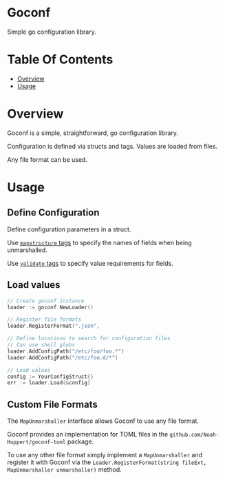 # Goconf
Simple go configuration library.

# Table Of Contents
- [Overview](#overview)
- [Usage](#usage)

# Overview
Goconf is a simple, straightforward, go configuration library.  

Configuration is defined via structs and tags. Values are loaded from files.  

Any file format can be used. 

# Usage
## Define Configuration
Define configuration parameters in a struct.  

Use [`mapstructure` tags](https://godoc.org/github.com/mitchellh/mapstructure#example-Decode--Tags)
to specify the names of fields when being unmarshalled.  

Use [`validate` tags](https://godoc.org/gopkg.in/go-playground/validator.v9) to
specify value requirements for fields.

## Load values
```go
// Create goconf instance
loader := goconf.NewLoader()

// Register file formats
loader.RegisterFormat(".json", 

// Define locations to search for configuration files
// Can use shell globs
loader.AddConfigPath("/etc/foo/foo.*")
loader.AddConfigPath("/etc/foo.d/*")

// Load values
config := YourConfigStruct{}
err := loader.Load(&config)
```

## Custom File Formats
The `MapUnmarshaller` interface allows Goconf to use any file format.  

Goconf provides an implementation for TOML files in the 
`github.com/Noah-Huppert/goconf-toml` package.

To use any other file format simply implement a `MapUnmarshaller` and register
it with Goconf via the
`Loader.RegisterFormat(string fileExt, MapUnmarshaller unmarshaller)` method.

